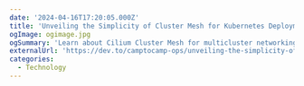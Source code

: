 ```yaml
---
date: '2024-04-16T17:20:05.000Z'
title: 'Unveiling the Simplicity of Cluster Mesh for Kubernetes Deployments'
ogImage: ogimage.jpg
ogSummary: 'Learn about Cilium Cluster Mesh for multicluster networking and traffic management'
externalUrl: 'https://dev.to/camptocamp-ops/unveiling-the-simplicity-of-cluster-mesh-for-kubernetes-deployments-1bfc'
categories:
  - Technology
---
```

